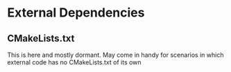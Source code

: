 # External Dependencies

## CMakeLists.txt

This is here and mostly dormant.  May come in handy for scenarios
in which external code has no CMakeLists.txt of its own
